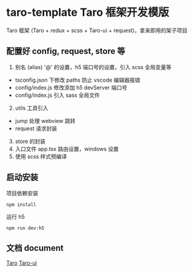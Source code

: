 # taro-template Taro 框架开发模版

Taro 框架 (Taro + redux + scss + Taro-ui + request)，拿来即用的架子项目

## 配置好 config, request, store 等

1. 别名 (alias) '@' 的设置，h5 端口号的设置，引入 scss 全局变量等
 * tsconfig.json 下修改 paths 防止 vscode 编辑器报错
 * config/index.js 修改添加 h5 devServer 端口号
 * config/index.js 引入 sass 全局文件

2. utils 工具引入
 * jump 处理 webview 跳转
 * request 请求封装 

3. store 的封装
4. 入口文件 app.tsx 路由设置，windows 设置
5. 使用 scss 样式预编译

## 启动安装

项目依赖安装

```
npm install

```

运行 h5 
```
npm run dev:h5
```

## 文档 document

[Taro](https://taro-docs.jd.com/taro/docs/tutorial.html)
[Taro-ui](https://taro-ui.jd.com/#/docs/quickstart)
